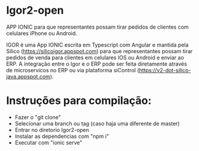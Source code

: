 # Igor2-open
APP IONIC para que representantes possam tirar pedidos de clientes com celulares iPhone ou Android.

IGOR é uma App IONIC escrita em Typescript com Angular e mantida pela Sílico (https://silicoigor.appspot.com) para que representantes possam tirar pedidos de venda para clientes em celulares IOS ou Android e enviar ao ERP. A integração entre o Igor e o ERP pode ser feita diretamente através de microservicos no ERP ou via plataforma siControl (https://v2-dot-silico-java.appspot.com).

# Instruções para compilação:
- Fazer o "git clone"
- Selecionar uma branch ou tag (caso haja uma diferente de master)
- Entrar no diretorio Igor2-open
- Instalar as dependencias com "npm i"
- Executar com "ionic serve"
